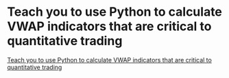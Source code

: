 # Teach you to use Python to calculate VWAP indicators that are critical to quantitative trading
[Teach you to use Python to calculate VWAP indicators that are critical to quantitative trading](https://aiwithcloud.com/2022/09/15/teach_you_to_use_python_to_calculate_vwap_indicators_that_are_critical_to_quantitative_trading/)
